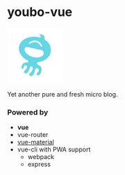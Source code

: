 # youbo-vue

<img src="Seria/src/common/image/logo.png" width="128" style="max-width:100%;">

Yet another pure and fresh micro blog.

### Powered by

- **vue**
- vue-router
- [vue-material](https://github.com/vuematerial/vue-material)
- vue-cli with PWA support
  - webpack
  - express
